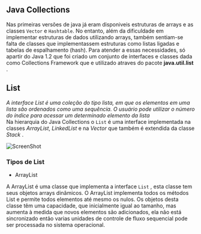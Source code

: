 ## Java Collections 
 Nas primeiras versões de java já eram disponiveis estruturas de arrays e as classes ``Vector`` e ``Hashtable``. No entanto, além da dificuldade em implementar estruturas de dados utilizando arrays,  também sentiam-se falta de classes que implementassem estruturas como listas ligadas e tabelas de espalhamento (hash). Para atender a essas necessidades, só apartir do Java 1.2 que foi criado um conjunto de interfaces e classes dada como Collections Framework que e utilizado atraves do pacote **java.util.list** .

## List
*A interface List é uma coleção do tipo lista, em que os elementos em uma lista são ordenados como uma sequência. O usuário pode utilizar o número do índice para acessar um determinado elemento da lista*                                                                                                             
 Na hierarquia do Java Collections o ``List`` é uma interface implementada na classes _ArrayList_, _LinkedList_ e na _Vector_ que também é extendida da classe _Stack_ .
 
![ScreenShot](https://media.geeksforgeeks.org/wp-content/cdn-uploads/20200811210521/Collection-Framework-1.png)

### Tipos de List
- ArrayList


A ArrayList é uma classe que implementa a interface ``List`` , esta classe tem seus objetos arrays dinâmicos. O ArrayList implementa todos os métodos List e permite todos elementos até mesmo os nulos. Os objetos desta classe têm uma capacidade, que inicialmente igual ao tamanho, mas aumenta à medida que novos elementos são adicionados, ela não está sincronizado então varias unidades de controle de fluxo sequencial pode ser processada no sistema operacional.































